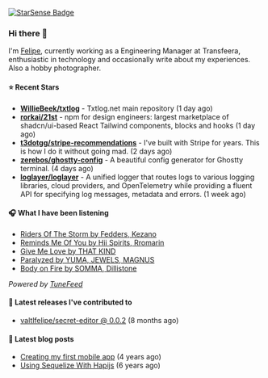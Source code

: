 <a href="https://starsense.app/developer-types" target="_blank"><img src="https://starsense.app/api/badge/?user=valtlfelipe" alt="StarSense Badge"></a>

### Hi there 👋

I'm [Felipe](https://felipevm.com), currently working as a Engineering Manager at Transfeera, enthusiastic in technology and occasionally write about my experiences. Also a hobby photographer.

#### ⭐ Recent Stars
- **[WillieBeek/txtlog](https://github.com/WillieBeek/txtlog)** - Txtlog.net main repository (1 day ago)
- **[rorkai/21st](https://github.com/rorkai/21st)** - npm for design engineers: largest marketplace of shadcn/ui-based React Tailwind components, blocks and hooks (1 day ago)
- **[t3dotgg/stripe-recommendations](https://github.com/t3dotgg/stripe-recommendations)** - I&#39;ve built with Stripe for years. This is how I do it without going mad. (2 days ago)
- **[zerebos/ghostty-config](https://github.com/zerebos/ghostty-config)** - A beautiful config generator for Ghostty terminal. (4 days ago)
- **[loglayer/loglayer](https://github.com/loglayer/loglayer)** - A unified logger that routes logs to various logging libraries, cloud providers, and OpenTelemetry while providing a fluent API for specifying log messages, metadata and errors. (1 week ago)

#### 🎧 What I have been listening
- [Riders Of The Storm by Fedders, Kezano](https://open.spotify.com/track/41okWjRoBk1elD1XD88MGu)
- [Reminds Me Of You by Hii Spirits, Rromarin](https://open.spotify.com/track/4WWdzgApSRfHVfKve4DqBx)
- [Give Me Love by THAT KIND](https://open.spotify.com/track/5wx8ilXSkwZ3b9btWZ4e1U)
- [Paralyzed by YUMA, JEWELS, MAGNUS](https://open.spotify.com/track/1wHDTJulNyumFWqSBVFXvl)
- [Body on Fire by SOMMA, Dillistone](https://open.spotify.com/track/5Bl32FoKm0kTiMe6hcRNkV)

_Powered by [TuneFeed](https://tunefeed.app?ref=valtlfelipe-gh-profile)_ 

#### 🚀 Latest releases I've contributed to


- [valtlfelipe/secret-editor @ 0.0.2](https://github.com/valtlfelipe/secret-editor/releases/tag/0.0.2) (8 months ago)

#### 📄 Latest blog posts
- [Creating my first mobile app](https://felipevm.com/posts/creating-my-first-mobile-app/) (4 years ago)
- [Using Sequelize With Hapijs](https://felipevm.com/posts/using-sequelize-with-hapijs/) (6 years ago)
